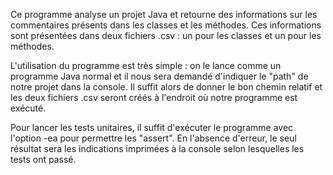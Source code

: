 Ce programme analyse un projet Java et retourne des informations sur les commentaires présents dans les classes et les méthodes. Ces informations sont présentées dans deux fichiers .csv : un pour les classes et un pour les méthodes.

L'utilisation du programme est très simple : on le lance comme un programme Java normal et il nous sera demandé d'indiquer le "path" de notre projet dans la console. Il suffit alors de donner le bon chemin relatif et les deux fichiers .csv seront créés à l'endroit où notre programme est exécuté.

Pour lancer les tests unitaires, il suffit d'exécuter le programme avec l'option -ea pour permettre les "assert". En l'absence d'erreur, le seul résultat sera les indications imprimées à la console selon lesquelles les tests ont passé.
